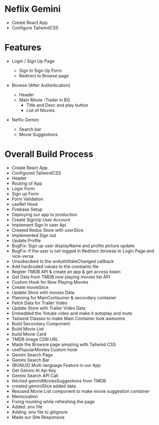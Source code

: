 # Neflix Gemini
- Create React App
- Configure TailwindCSS

# Features

- Login / Sign Up Page
   - Sign In Sign Up Form
   - Redirect to Browse page

- Browse (After Authintication)
  - Header
  - Main Movie
     -Trailer in BG
     - Title and Desc and play button
     - List of Movies

- Neflix Gemini
   - Search bar
   - Movie Suggestions 

# Overall Build Process
- Create React App
- Configured TailwindCSS
- Header
- Routing of App
- Login Form
- Sign up Form
- Form Validation
- useRef Hook
- Firebase Setup
- Deploying our app to production
- Create SignUp User Account
- Implement Sign In user Api
- Created Redux Store with userSlice
- Implemented Sign out
- Update Profile
- BugFix: Sign up user displayName and profile picture update
- BugFix: if the user is not logged in Redirect /browse to Login Page and vice-versa
- Unsubscibed to the onAuthStateChanged callback
- Add hardcoded values to the constants file
- Regiter TMDB API & create an app & get access token
- Get Data from TMDB now playing movies list API
- Custom Hook for Now Playing Movies
- Create movieSlice
- Update Store with movies Data
- Planning for MainContauiner & secondary container
- Fetch Data for Trailer Video
- Update Store with Trailer Video Data
- Embedded the Yotube video and make it autoplay and mute
- Tailwind Classes to make Main Container look awesome
- Build Secondary Component
- Build Movie List
- build Movie Card
- TMDB Image CDN URL
- Made the Browsre page amazing with Tailwind CSS
- usePopularMovies Custom hook
- Gemini Search Page
- Gemini Search Bar
- (BONUS) Multi-language Feature in our App
- Get Gemini AI Api Key
- Gemini Search API Call
- fetched geminiMoviesSuggestions from TMDB
- created geminiSlice added data
- Resused Movie List component to make movie suggestion container
- Memoization
- Fixing rounting while refreshing the page
- Added .env file
- Adding .env file to gitignore
- Made our Site Responsive